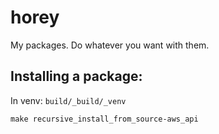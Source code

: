 # horey
My packages. Do whatever you want with them.


## Installing a package:
In venv: `build/_build/_venv`

```
make recursive_install_from_source-aws_api
```


